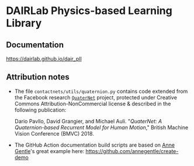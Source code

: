 # DAIRLab Physics-based Learning Library

## Documentation
https://dairlab.github.io/dair_pll

## Attribution notes
* The file `contactnets/utils/quaternion.py` contains code extended from the Facebook research [`QuaterNet`](https://github.com/facebookresearch/QuaterNet)  project, protected under Creative Commons Attribution-NonCommercial license & described in the following publication:
  
  Dario Pavllo, David Grangier, and Michael Auli. "*QuaterNet: A Quaternion-based Recurrent Model for Human Motion*," British Machine Vision Conference (BMVC) 2018.

* The GitHub Action documentation build scripts are based on [Anne Gentle](https://github.com/annegentle)'s great example here: https://github.com/annegentle/create-demo
